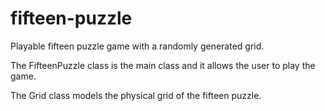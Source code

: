 # fifteen-puzzle
Playable fifteen puzzle game with a randomly generated grid.

The FifteenPuzzle class is the main class and it allows the user to play the game.

The Grid class models the physical grid of the fifteen puzzle.
